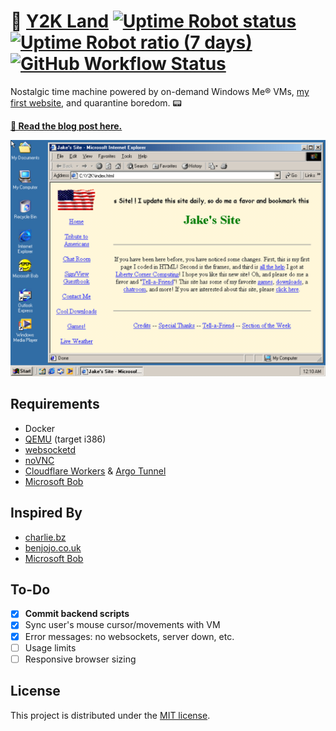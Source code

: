 # 💾 [Y2K Land](https://y2k.land/) [![Uptime Robot status](https://img.shields.io/uptimerobot/status/m785127956-49458d510e68142930db872d?logo=windows%2095)](https://y2k.land/) [![Uptime Robot ratio (7 days)](https://img.shields.io/uptimerobot/ratio/7/m785127956-49458d510e68142930db872d?color=%23638ebd&logo=zeit)](https://status.jrvs.io/785127956) [![GitHub Workflow Status](https://img.shields.io/github/workflow/status/jakejarvis/y2k/Deploy?color=orange&logo=github)](https://github.com/jakejarvis/y2k/actions?query=workflow%3ADeploy)

Nostalgic time machine powered by on-demand Windows Me® VMs, [my first website](https://jarv.is/y2k/), and quarantine boredom. 📟

[**📝 Read the blog post here.**](https://jarv.is/notes/y2k-land/)

<p align="center"><a href="https://y2k.land/"><img width="600" src="screenshot.png"></a></p>

## Requirements

- Docker
- [QEMU](https://www.qemu.org/) (target i386)
- [websocketd](https://github.com/joewalnes/websocketd)
- [noVNC](https://github.com/novnc/noVNC)
- [Cloudflare Workers](https://workers.cloudflare.com/) & [Argo Tunnel](https://www.cloudflare.com/products/argo-tunnel/)
- [Microsoft Bob](https://en.wikipedia.org/wiki/Microsoft_Bob)

## Inspired By

- [charlie.bz](https://charlie.bz/)
- [benjojo.co.uk](https://benjojo.co.uk/)
- [Microsoft Bob](https://en.wikipedia.org/wiki/Microsoft_Bob)

## To-Do

- [x] **Commit backend scripts**
- [x] Sync user's mouse cursor/movements with VM
- [x] Error messages: no websockets, server down, etc.
- [ ] Usage limits
- [ ] Responsive browser sizing

## License

This project is distributed under the [MIT license](LICENSE.md).
